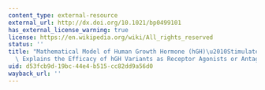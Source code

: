 ```yaml
---
content_type: external-resource
external_url: http://dx.doi.org/10.1021/bp0499101
has_external_license_warning: true
license: https://en.wikipedia.org/wiki/All_rights_reserved
status: ''
title: "Mathematical Model of Human Growth Hormone (hGH)\u2010Stimulated Cell Proliferation\
  \ Explains the Efficacy of hGH Variants as Receptor Agonists or Antagonists"
uid: d53fcb9d-19bc-44e4-b515-cc82dd9a56d0
wayback_url: ''
---
```

